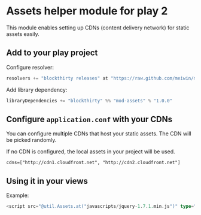 # Assets helper module for play 2

This module enables setting up CDNs (content delivery network) for static assets easily.

## Add to your play project

Configure resolver:

```scala
resolvers += "blockthirty releases" at "https://raw.github.com/meiwin/m2repo/master/releases/"
```

Add library dependency:

```scala
libraryDependencies += "blockthirty" %% "mod-assets" % "1.0.0"
```

## Configure `application.conf` with your CDNs

You can configure multiple CDNs that host your static assets.
The CDN will be picked randomly.

If no CDN is configured, the local assets in your project will be used.

```
cdns=["http://cdn1.cloudfront.net", "http://cdn2.cloudfront.net"]
```

## Using it in your views

Example:
```scala
<script src="@util.Assets.at("javascripts/jquery-1.7.1.min.js")" type="text/javascript"></script>
```

